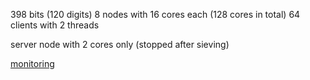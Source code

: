 398 bits (120 digits)
8 nodes with 16 cores each (128 cores in total)
64 clients with 2 threads

server node with 2 cores only (stopped after sieving)

[monitoring](https://console.cloud.google.com/monitoring/dashboards/builder/73fee302-005b-432f-924d-68e88ae2ebf5?project=cado-nfs-cloud&dashboardBuilderState=%257B%2522editModeEnabled%2522:false%257D&startTime=20220531T175058-07:00&endTime=20220531T180558-07:00)
